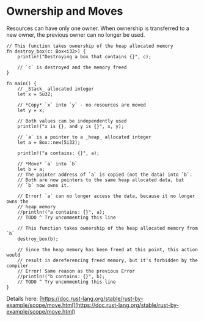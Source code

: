 # Ownership and Moves

Resources can have only one owner.  When ownership is transferred to a new owner, the previous owner can no longer be used.

```rust,editable
// This function takes ownership of the heap allocated memory
fn destroy_box(c: Box<i32>) {
    println!("Destroying a box that contains {}", c);

    // `c` is destroyed and the memory freed
}

fn main() {
    // _Stack_ allocated integer
    let x = 5u32;

    // *Copy* `x` into `y` - no resources are moved
    let y = x;

    // Both values can be independently used
    println!("x is {}, and y is {}", x, y);

    // `a` is a pointer to a _heap_ allocated integer
    let a = Box::new(5i32);

    println!("a contains: {}", a);

    // *Move* `a` into `b`
    let b = a;
    // The pointer address of `a` is copied (not the data) into `b`.
    // Both are now pointers to the same heap allocated data, but
    // `b` now owns it.
    
    // Error! `a` can no longer access the data, because it no longer owns the
    // heap memory
    //println!("a contains: {}", a);
    // TODO ^ Try uncommenting this line

    // This function takes ownership of the heap allocated memory from `b`
    destroy_box(b);

    // Since the heap memory has been freed at this point, this action would
    // result in dereferencing freed memory, but it's forbidden by the compiler
    // Error! Same reason as the previous Error
    //println!("b contains: {}", b);
    // TODO ^ Try uncommenting this line
}
```

Details here: [https://doc.rust-lang.org/stable/rust-by-example/scope/move.html](https://doc.rust-lang.org/stable/rust-by-example/scope/move.html)
